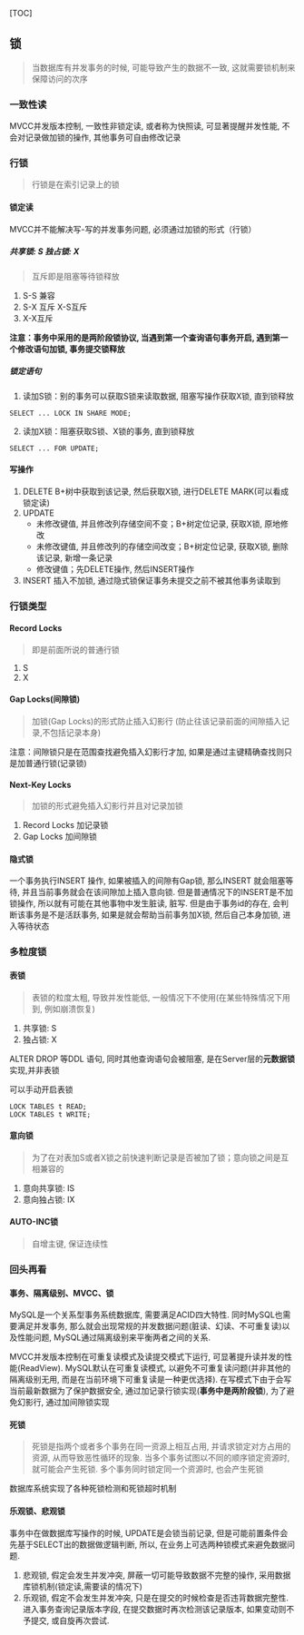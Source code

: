 [TOC]

## 锁

> 当数据库有并发事务的时候, 可能导致产生的数据不一致, 这就需要锁机制来保障访问的次序

### 一致性读

MVCC并发版本控制, 一致性非锁定读, 或者称为快照读, 可显著提醒并发性能, 不会对记录做加锁的操作, 其他事务可自由修改记录

### 行锁

> 行锁是在索引记录上的锁

#### 锁定读

MVCC并不能解决写-写的并发事务问题, 必须通过加锁的形式（行锁）

##### 共享锁: S 独占锁: X

> 互斥即是阻塞等待锁释放

1. S-S 兼容 
2. S-X 互斥  X-S互斥
3. X-X互斥

**注意：事务中采用的是两阶段锁协议, 当遇到第一个查询语句事务开启, 遇到第一个修改语句加锁, 事务提交锁释放**

##### 锁定语句

1. 读加S锁：别的事务可以获取S锁来读取数据, 阻塞写操作获取X锁, 直到锁释放

~~~mysql
SELECT ... LOCK IN SHARE MODE;
~~~

2. 读加X锁：阻塞获取S锁、X锁的事务, 直到锁释放

~~~mysql
SELECT ... FOR UPDATE;
~~~

#### 写操作

1. DELETE B+树中获取到该记录, 然后获取X锁, 进行DELETE MARK(可以看成锁定读)
2. UPDATE
   * 未修改键值, 并且修改列存储空间不变；B+树定位记录, 获取X锁, 原地修改
   * 未修改键值, 并且修改列的存储空间改变；B+树定位记录, 获取X锁, 删除该记录, 新增一条记录
   * 修改键值；先DELETE操作, 然后INSERT操作
3. INSERT 插入不加锁, 通过隐式锁保证事务未提交之前不被其他事务读取到

### 行锁类型

#### Record Locks

> 即是前面所说的普通行锁

1. S
2. X

#### Gap Locks(间隙锁)

> 加锁(Gap Locks)的形式防止插入幻影行 (防止往该记录前面的间隙插入记录,不包括记录本身)

注意：间隙锁只是在范围查找避免插入幻影行才加, 如果是通过主键精确查找则只是加普通行锁(记录锁)

#### Next-Key Locks

> 加锁的形式避免插入幻影行并且对记录加锁

1. Record Locks 加记录锁
2. Gap Locks 加间隙锁

#### 隐式锁

一个事务执行INSERT 操作, 如果被插入的间隙有Gap锁, 那么INSERT 就会阻塞等待, 并且当前事务就会在该间隙加上插入意向锁.  但是普通情况下的INSERT是不加锁操作, 所以就有可能在其他事物中发生脏读, 脏写. 但是由于事务id的存在, 会判断该事务是不是活跃事务, 如果是就会帮助当前事务加X锁, 然后自己本身加锁, 进入等待状态

### 多粒度锁

#### 表锁

> 表锁的粒度太粗, 导致并发性能低, 一般情况下不使用(在某些特殊情况下用到, 例如崩溃恢复)

1. 共享锁: S 
2. 独占锁: X

ALTER DROP 等DDL 语句, 同时其他查询语句会被阻塞, 是在Server层的**元数据锁**实现,并非表锁

可以手动开启表锁

~~~mysql
LOCK TABLES t READ;
LOCK TABLES t WRITE;
~~~

#### 意向锁

> 为了在对表加S或者X锁之前快速判断记录是否被加了锁；意向锁之间是互相兼容的

1. 意向共享锁: IS
2. 意向独占锁: IX

#### AUTO-INC锁

> 自增主键, 保证连续性

### 回头再看

#### 事务、隔离级别、MVCC、锁

MySQL是一个关系型事务系统数据库, 需要满足ACID四大特性. 同时MySQL也需要满足并发事务, 那么就会出现常规的并发数据问题(脏读、幻读、不可重复读)以及性能问题, MySQL通过隔离级别来平衡两者之间的关系. 

MVCC并发版本控制在可重复读模式及读提交模式下运行, 可显著提升读并发的性能(ReadView). MySQL默认在可重复读模式, 以避免不可重复读问题(并非其他的隔离级别无用, 而是在当前环境下可重复读是一种更优选择). 在写模式下由于会写当前最新数据为了保护数据安全, 通过加记录行锁实现(**事务中是两阶段锁**), 为了避免幻影行, 通过加间隙锁实现

#### 死锁

>死锁是指两个或者多个事务在同一资源上相互占用, 并请求锁定对方占用的资源, 从而导致恶性循环的现象. 当多个事务试图以不同的顺序锁定资源时, 就可能会产生死锁. 多个事务同时锁定同一个资源时, 也会产生死锁

数据库系统实现了各种死锁检测和死锁超时机制

#### 乐观锁、悲观锁

事务中在做数据库写操作的时候, UPDATE是会锁当前记录, 但是可能前置条件会先基于SELECT出的数据做逻辑判断, 所以, 在业务上可选两种锁模式来避免数据问题. 

1.  悲观锁, 假定会发生并发冲突, 屏蔽一切可能导致数据不完整的操作, 采用数据库锁机制(锁定读,需要读的情况下)
2.  乐观锁, 假定不会发生并发冲突, 只是在提交的时候检查是否违背数据完整性. 进入事务查询记录版本字段, 在提交数据时再次检测该记录版本, 如果变动则不予提交, 或自旋再次尝试. 